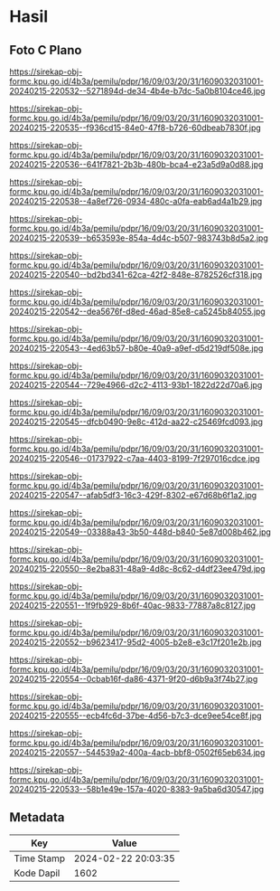 # Hasil

## Foto C Plano

https://sirekap-obj-formc.kpu.go.id/4b3a/pemilu/pdpr/16/09/03/20/31/1609032031001-20240215-220532--5271894d-de34-4b4e-b7dc-5a0b8104ce46.jpg

https://sirekap-obj-formc.kpu.go.id/4b3a/pemilu/pdpr/16/09/03/20/31/1609032031001-20240215-220535--f936cd15-84e0-47f8-b726-60dbeab7830f.jpg

https://sirekap-obj-formc.kpu.go.id/4b3a/pemilu/pdpr/16/09/03/20/31/1609032031001-20240215-220536--641f7821-2b3b-480b-bca4-e23a5d9a0d88.jpg

https://sirekap-obj-formc.kpu.go.id/4b3a/pemilu/pdpr/16/09/03/20/31/1609032031001-20240215-220538--4a8ef726-0934-480c-a0fa-eab6ad4a1b29.jpg

https://sirekap-obj-formc.kpu.go.id/4b3a/pemilu/pdpr/16/09/03/20/31/1609032031001-20240215-220539--b653593e-854a-4d4c-b507-983743b8d5a2.jpg

https://sirekap-obj-formc.kpu.go.id/4b3a/pemilu/pdpr/16/09/03/20/31/1609032031001-20240215-220540--bd2bd341-62ca-42f2-848e-8782526cf318.jpg

https://sirekap-obj-formc.kpu.go.id/4b3a/pemilu/pdpr/16/09/03/20/31/1609032031001-20240215-220542--dea5676f-d8ed-46ad-85e8-ca5245b84055.jpg

https://sirekap-obj-formc.kpu.go.id/4b3a/pemilu/pdpr/16/09/03/20/31/1609032031001-20240215-220543--4ed63b57-b80e-40a9-a9ef-d5d219df508e.jpg

https://sirekap-obj-formc.kpu.go.id/4b3a/pemilu/pdpr/16/09/03/20/31/1609032031001-20240215-220544--729e4966-d2c2-4113-93b1-1822d22d70a6.jpg

https://sirekap-obj-formc.kpu.go.id/4b3a/pemilu/pdpr/16/09/03/20/31/1609032031001-20240215-220545--dfcb0490-9e8c-412d-aa22-c25469fcd093.jpg

https://sirekap-obj-formc.kpu.go.id/4b3a/pemilu/pdpr/16/09/03/20/31/1609032031001-20240215-220546--01737922-c7aa-4403-8199-7f297016cdce.jpg

https://sirekap-obj-formc.kpu.go.id/4b3a/pemilu/pdpr/16/09/03/20/31/1609032031001-20240215-220547--afab5df3-16c3-429f-8302-e67d68b6f1a2.jpg

https://sirekap-obj-formc.kpu.go.id/4b3a/pemilu/pdpr/16/09/03/20/31/1609032031001-20240215-220549--03388a43-3b50-448d-b840-5e87d008b462.jpg

https://sirekap-obj-formc.kpu.go.id/4b3a/pemilu/pdpr/16/09/03/20/31/1609032031001-20240215-220550--8e2ba831-48a9-4d8c-8c62-d4df23ee479d.jpg

https://sirekap-obj-formc.kpu.go.id/4b3a/pemilu/pdpr/16/09/03/20/31/1609032031001-20240215-220551--1f9fb929-8b6f-40ac-9833-77887a8c8127.jpg

https://sirekap-obj-formc.kpu.go.id/4b3a/pemilu/pdpr/16/09/03/20/31/1609032031001-20240215-220552--b9623417-95d2-4005-b2e8-e3c17f201e2b.jpg

https://sirekap-obj-formc.kpu.go.id/4b3a/pemilu/pdpr/16/09/03/20/31/1609032031001-20240215-220554--0cbab16f-da86-4371-9f20-d6b9a3f74b27.jpg

https://sirekap-obj-formc.kpu.go.id/4b3a/pemilu/pdpr/16/09/03/20/31/1609032031001-20240215-220555--ecb4fc6d-37be-4d56-b7c3-dce9ee54ce8f.jpg

https://sirekap-obj-formc.kpu.go.id/4b3a/pemilu/pdpr/16/09/03/20/31/1609032031001-20240215-220557--544539a2-400a-4acb-bbf8-0502f65eb634.jpg

https://sirekap-obj-formc.kpu.go.id/4b3a/pemilu/pdpr/16/09/03/20/31/1609032031001-20240215-220533--58b1e49e-157a-4020-8383-9a5ba6d30547.jpg


## Metadata

| Key        | Value               |
| ---------- | ------------------- |
| Time Stamp | 2024-02-22 20:03:35 |
| Kode Dapil | 1602                |



